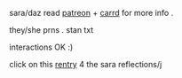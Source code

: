 sara/daz read [patreon](https://patreon.com/tyunloves) + [carrd](https://beovm.carrd.co/#) for more info .

they/she prns . stan txt

interactions OK :)

click on this [rentry](https://rentry.co/losrlovr) 4 the sara reflections/j
